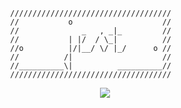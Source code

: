 ```
              ////////////////////////////////////
              //           o                    //
              //              _   , _|_         //
              //           | |/  / \_|          //
              //o          |/|__/ \/ |_/      o //
              //          /|                    //
              //__________\|          __________//
              ////////////////////////////////////

```

<p align="center">
  <img src="https://profile-counter.glitch.me/jestlandia/count.svg">
</p>
